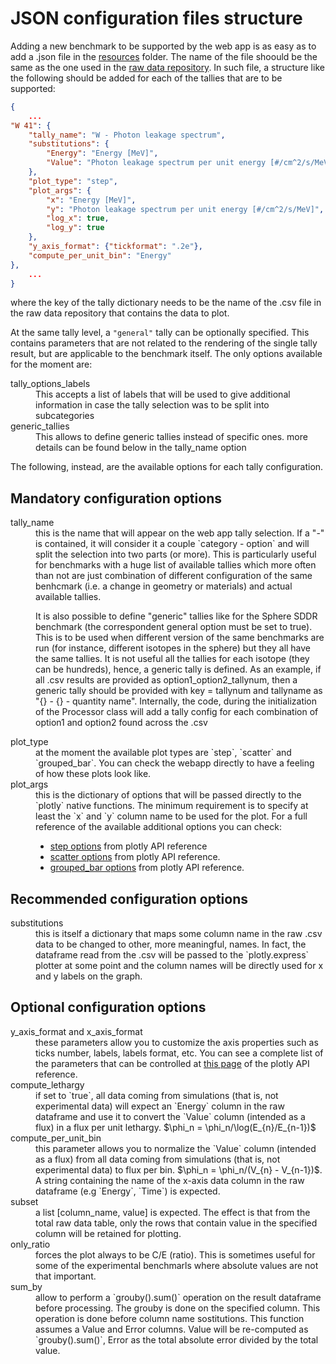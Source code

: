 # JSON configuration files structure

Adding a new benchmark to be supported by the web app is as easy as to add a .json file in the [resources](../jadewa/resources/) folder. The name of the file shoould be the same as the one used in the [raw data repository](https://github.com/JADE-V-V/JADE-RAW-RESULTS). In such file, a structure like the following should be added for each of the tallies that are to be supported:

```json
{
    ...
"W 41": {
    "tally_name": "W - Photon leakage spectrum",
    "substitutions": {
        "Energy": "Energy [MeV]",
        "Value": "Photon leakage spectrum per unit energy [#/cm^2/s/MeV]"
    },
    "plot_type": "step",
    "plot_args": {
        "x": "Energy [MeV]",
        "y": "Photon leakage spectrum per unit energy [#/cm^2/s/MeV]",
        "log_x": true,
        "log_y": true
    },
    "y_axis_format": {"tickformat": ".2e"},
    "compute_per_unit_bin": "Energy"
},
    ...
}
```

where the key of the tally dictionary needs to be the name of the .csv file  in the raw data repository that contains the data to plot.

At the same tally level, a `"general"` tally can be optionally specified. This contains parameters that are not related to the rendering of the single tally result, but are applicable to the benchmark itself. The only options available for the moment are:
<dl>
  <dt>tally_options_labels</dt>
  <dd>This accepts a list of labels that will be used to give additional information in case the tally selection was to be split into subcategories</dd>
  <dt>generic_tallies</dt>
  <dd>This allows to define generic tallies instead of specific ones. more details can be found below in the tally_name option</dd>
</dl>

The following, instead, are the available options for each tally configuration.

## Mandatory configuration options

<dl>
  <dt>tally_name</dt>
  <dd>this is the name that will appear on the web app tally selection. If a "-" is contained, it will consider it a couple `category - option` and will split the selection into two parts (or more). This is particularly useful for benchmarks with a huge list of available tallies which more often than not are just combination of different configuration of the same benhcmark (i.e. a change in geometry or materials) and actual available tallies.
  
  It is also possible to define "generic" tallies like for the Sphere SDDR benchmark (the correspondent general option must be set to true). This is to be used when different version of the same benchmarks
  are run (for instance, different isotopes in the sphere) but they all have 
  the same tallies. It is not useful all the tallies for each isotope (they can be hundreds), hence, a generic tally is defined. As an example, if all .csv results are provided as option1_option2_tallynum, then a generic tally should be provided with key = tallynum and tallyname as "{} - {} - quantity name". Internally, the code, during the initialization of the Processor class will add a tally config for each combination of option1 and option2 found across the .csv</dd>
  <dt>plot_type</dt>
  <dd>at the moment the available plot types are `step`, `scatter` and `grouped_bar`. You can check the webapp directly to have a feeling of how these plots look like.</dd>
  <dt>plot_args</dt>
  <dd>this is the dictionary of options that will be passed directly to the `plotly` native functions. The minimum requirement is to specify at least the `x` and `y` column name to be used for the plot. For a full reference of the available additional options you can check:
  <ul>
  <li><a href=https://plotly.com/python-api-reference/generated/plotly.express.line.html>step options</a> from plotly API reference</li>
  <li><a href=https://plotly.com/python-api-reference/generated/plotly.express.scatter.html>scatter options</a> from plotly API reference. </li> 
  <li><a href=https://plotly.com/python-api-reference/generated/plotly.express.bar>grouped_bar options</a> from plotly API reference. </li>
  </ul>
  </dd>
</dl>


## Recommended configuration options

<dl>
  <dt>substitutions</dt>
  <dd>this is itself a dictionary that maps some column name in the raw .csv data
to be changed to other, more meaningful, names. In fact, the dataframe read from
the .csv will be passed to the `plotly.express` plotter at some point and the
column names will be directly used for x and y labels on the graph.</dd>
</dl>

## Optional configuration options

<dl>
  <dt>y_axis_format and x_axis_format</dt>
  <dd>these parameters allow you to customize the axis properties such as ticks number, labels, labels format, etc. You can see a complete list of the parameters that can be controlled at <a href=https://plotly.com/python/reference/layout/xaxis>this page</a> of the plotly API reference.</dd>
  <dt>compute_lethargy</dt>
  <dd>if set to `true`, all data coming from simulations (that is, not experimental data) will expect an `Energy` column in the raw dataframe and use it to convert the `Value` column (intended as a flux) in a flux per unit lethargy. $\phi_n = \phi_n/\log(E_{n}/E_{n-1})$</dd>
  <dt>compute_per_unit_bin</dt>
  <dd>this parameter allows you to normalize the `Value` column (intended as a flux) from all data coming from simulations (that is, not experimental data) to flux per bin. $\phi_n = \phi_n/(V_{n} - V_{n-1})$. A string containing the name of the x-axis data column in the raw dataframe (e.g `Energy`, `Time`) is expected.</dd>
  <dt>subset</dt>
  <dd>a list [column_name, value] is expected. The effect is that from the total raw data table, only the rows that contain value in the specified column will be retained for plotting.</dd>
  <dt>only_ratio</dt>
  <dd>forces the plot always to be C/E (ratio). This is sometimes useful for
  some of the experimental benchmarls where absolute values are not that important.</dd>
  <dt>sum_by</dt>
  <dd>allow to perform a `grouby().sum()` operation on the result dataframe
  before processing. The grouby is done on the specified column. This operation is done before column name sostitutions. This function assumes
  a Value and Error columns. Value will be re-computed as `grouby().sum()`, 
  Error as the total absolute error divided by the total value. </dd>
</dl>
